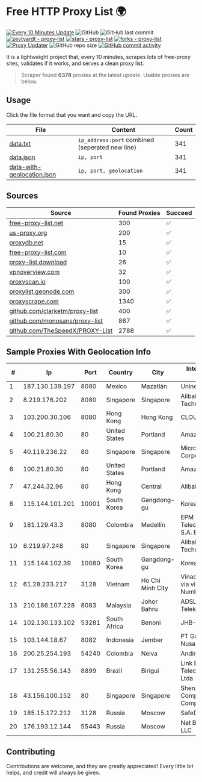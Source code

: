 
# Free HTTP Proxy List 🌍

[![Every 10 Minutes Update](https://github.com/mertguvencli/http-proxy-list/actions/workflows/main.yml/badge.svg?branch=main)](https://github.com/mertguvencli/http-proxy-list/actions/workflows/main.yml)
![GitHub](https://img.shields.io/github/license/mertguvencli/http-proxy-list)
![GitHub last commit](https://img.shields.io/github/last-commit/mertguvencli/http-proxy-list)
[![zevtyardt - proxy-list](https://img.shields.io/static/v1?label=zevtyardt&message=proxy-list&color=blue&logo=github)](https://github.com/zevtyardt/proxy-list "Go to GitHub repo")
[![stars - proxy-list](https://img.shields.io/github/stars/zevtyardt/proxy-list?style=social)](https://github.com/zevtyardt/proxy-list)
[![forks - proxy-list](https://img.shields.io/github/forks/zevtyardt/proxy-list?style=social)](https://github.com/zevtyardt/proxy-list)
[![Proxy Updater](https://github.com/zevtyardt/proxy-list/workflows/Proxy%20Updater/badge.svg)](https://github.com/zevtyardt/proxy-list/actions?query=workflow:"Proxy+Updater")
![GitHub repo size](https://img.shields.io/github/repo-size/zevtyardt/proxy-list)
[![GitHub commit activity](https://img.shields.io/github/commit-activity/m/zevtyardt/proxy-list?logo=commits)](https://github.com/zevtyardt/proxy-list/commits/main)

It is a lightweight project that, every 10 minutes, scrapes lots of free-proxy sites, validates if it works, and serves a clean proxy list.

> Scraper found **6378** proxies at the latest update. Usable proxies are below.

## Usage

Click the file format that you want and copy the URL.

|File|Content|Count|
|----|-------|-----|
|[data.txt](https://raw.githubusercontent.com/mertguvencli/http-proxy-list/main/proxy-list/data.txt)|`ip_address:port` combined (seperated new line)|341|
|[data.json](https://raw.githubusercontent.com/mertguvencli/http-proxy-list/main/proxy-list/data.json)|`ip, port`|341|
|[data-with-geolocation.json](https://raw.githubusercontent.com/mertguvencli/http-proxy-list/main/proxy-list/data-with-geolocation.json)|`ip, port, geolocation`|341|

## Sources

|Source|Found Proxies|Succeed|
|------|-------------|-------|
|[free-proxy-list.net](https://free-proxy-list.net)|300|✅|
|[us-proxy.org](https://www.us-proxy.org)|200|✅|
|[proxydb.net](http://proxydb.net)|15|✅|
|[free-proxy-list.com](https://free-proxy-list.com/?page=&port=&type%5B%5D=http&type%5B%5D=https&up_time=0&search=Search)|10|✅|
|[proxy-list.download](https://www.proxy-list.download/HTTP)|26|✅|
|[vpnoverview.com](https://vpnoverview.com/privacy/anonymous-browsing/free-proxy-servers)|32|✅|
|[proxyscan.io](https://www.proxyscan.io)|100|✅|
|[proxylist.geonode.com](https://proxylist.geonode.com/api/proxy-list?limit=300&page=1&sort_by=lastChecked&sort_type=desc&protocols=http,https)|300|✅|
|[proxyscrape.com](https://api.proxyscrape.com/v2/?request=displayproxies&protocol=http&timeout=10000&country=all&ssl=all&anonymity=all)|1340|✅|
|[github.com/clarketm/proxy-list](https://raw.githubusercontent.com/clarketm/proxy-list/master/proxy-list-raw.txt)|400|✅|
|[github.com/monosans/proxy-list](https://raw.githubusercontent.com/monosans/proxy-list/main/proxies/http.txt)|867|✅|
|[github.com/TheSpeedX/PROXY-List](https://raw.githubusercontent.com/TheSpeedX/PROXY-List/master/http.txt)|2788|✅|


## Sample Proxies With Geolocation Info

|#|Ip|Port|Country|City|Internet Service Provider|
|-|--|----|-------|----|-------------------------|
|1|187.130.139.197|8080|Mexico|Mazatlán|Uninet S.A. de C.V.|
|2|8.219.176.202|8080|Singapore|Singapore|Alibaba (US) Technology Co., Ltd.|
|3|103.200.30.106|8080|Hong Kong|Hong Kong|CLOUDIE|
|4|100.21.80.30|80|United States|Portland|Amazon.com, Inc.|
|5|40.119.236.22|80|Singapore|Singapore|Microsoft Corporation|
|6|100.21.80.30|80|United States|Portland|Amazon.com, Inc.|
|7|47.244.32.96|80|Hong Kong|Central|Alibaba.com LLC|
|8|115.144.101.201|10001|South Korea|Gangdong-gu|Korea Telecom|
|9|181.129.43.3|8080|Colombia|Medellín|EPM Telecomunicaciones S.A. E.S.P.|
|10|8.219.97.248|80|Singapore|Singapore|Alibaba (US) Technology Co., Ltd.|
|11|115.144.102.39|10080|South Korea|Gangdong-gu|Korea Telecom|
|12|61.28.233.217|3128|Vietnam|Ho Chi Minh City|Vinadata broadcast via vinagame AS Number|
|13|210.186.107.228|8083|Malaysia|Johor Bahru|ADSL Streamyx Telekom Malaysia|
|14|102.130.133.102|53281|South Africa|Benoni|JHB-MPLS|
|15|103.144.18.67|8082|Indonesia|Jember|PT Gasatek Bintang Nusantara|
|16|200.25.254.193|54240|Colombia|Neiva|Andinet ON Line|
|17|131.255.56.143|8899|Brazil|Birigui|Link Brasil Telecomunicacoes Ltda|
|18|43.156.100.152|80|Singapore|Singapore|Shenzhen Tencent Computer Systems Company Limited|
|19|185.15.172.212|3128|Russia|Moscow|SafeData LLC|
|20|176.193.12.144|55443|Russia|Moscow|Net By Net Holding LLC|



## Contributing

Contributions are welcome, and they are greatly appreciated! Every
little bit helps, and credit will always be given.

